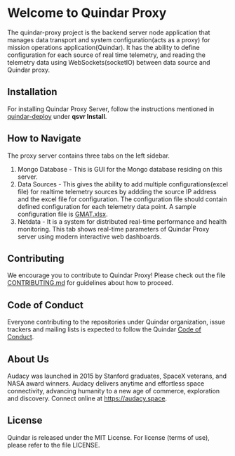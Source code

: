 # Welcome to Quindar Proxy

The quindar-proxy project is the backend server node application that manages data transport and system configuration(acts as a proxy) for mission operations application(Quindar). It has the ability to define configuration for each source of real time telemetry, and reading the telemetry data using WebSockets(socketIO) between data source and Quindar proxy.

## Installation
For installing Quindar Proxy Server, follow the instructions mentioned in [quindar-deploy](https://github.com/quindar/quindar-deploy/blob/master/README.md) under **qsvr Install**.

## How to Navigate
The proxy server contains three tabs on the left sidebar.
1. Mongo Database - This is GUI for the Mongo database residing on this server.
2. Data Sources - This gives the ability to add multiple configurations(excel file) for realtime telemetry sources by addding the source IP address and the excel file for configuration. The configuration file should contain defined configuration for each telemetry data point. A sample configuration file is [GMAT.xlsx](app/uploads/GMAT.xlsx). 
3. Netdata - It is a system for distributed real-time performance and health monitoring. This tab shows real-time parameters of Quindar Proxy server using modern interactive web dashboards.

## Contributing
We encourage you to contribute to Quindar Proxy! Please check out the file [CONTRIBUTING.md](CONTRIBUTING.md) for guidelines about how to proceed.

## Code of Conduct
Everyone contributing to the repositories under Quindar organization, issue trackers and mailing lists is expected to follow the Quindar [Code of Conduct](CODE_OF_CONDUCT.md). 

## About Us
Audacy was launched in 2015 by Stanford graduates, SpaceX veterans, and NASA award winners. Audacy delivers anytime and effortless space connectivity, advancing humanity to a new age of commerce, exploration and discovery. Connect online at https://audacy.space.

## License
Quindar is released under the MIT License. For license (terms of use), please refer to the file LICENSE.